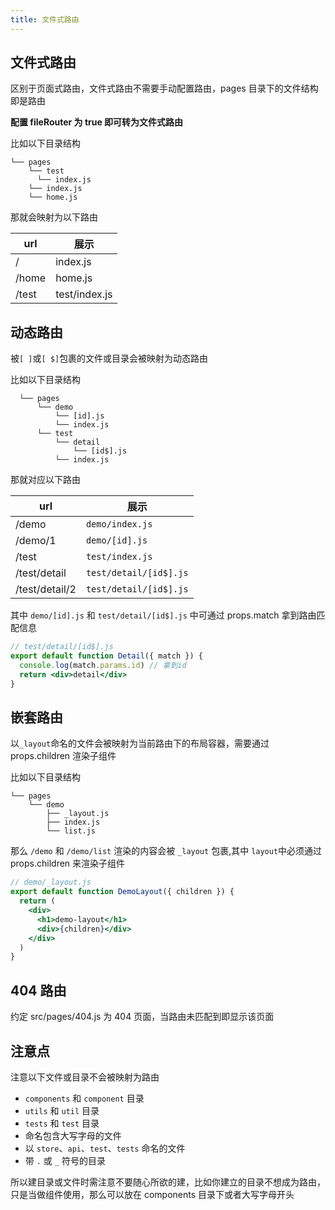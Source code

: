 ```yaml
---
title: 文件式路由
---
```


## 文件式路由

区别于页面式路由，文件式路由不需要手动配置路由，pages 目录下的文件结构即是路由

**配置 fileRouter 为 true 即可转为文件式路由**

比如以下目录结构

```
└── pages
    └── test
      └── index.js
    └── index.js
    └── home.js
```

那就会映射为以下路由

| url   | 展示          |
| ----- | ------------- |
| /     | index.js      |
| /home | home.js       |
| /test | test/index.js |

## 动态路由

被`[ ]`或`[ $]`包裹的文件或目录会被映射为动态路由

比如以下目录结构

```
  └── pages
      └── demo
          └── [id].js
          └── index.js
      └── test
          └── detail
              └── [id$].js
          └── index.js
```

那就对应以下路由

| url            | 展示                   |
| -------------- | ---------------------- |
| /demo          | `demo/index.js `       |
| /demo/1        | `demo/[id].js `        |
| /test          | `test/index.js`        |
| /test/detail   | `test/detail/[id$].js` |
| /test/detail/2 | `test/detail/[id$].js` |

其中 `demo/[id].js` 和 `test/detail/[id$].js` 中可通过 props.match 拿到路由匹配信息

```jsx | pure
// test/detail/[id$].js
export default function Detail({ match }) {
  console.log(match.params.id) // 拿到id
  return <div>detail</div>
}
```

## 嵌套路由

以`_layout`命名的文件会被映射为当前路由下的布局容器，需要通过 props.children 渲染子组件

比如以下目录结构

```
└── pages
    └── demo
        ├── _layout.js
        ├── index.js
        └── list.js
```

那么 `/demo` 和 `/demo/list` 渲染的内容会被 `_layout` 包裹,其中 `layout`中必须通过 props.children 来渲染子组件

```jsx | pure
// demo/_layout.js
export default function DemoLayout({ children }) {
  return (
    <div>
      <h1>demo-layout</h1>
      <div>{children}</div>
    </div>
  )
}
```

## 404 路由

约定 src/pages/404.js 为 404 页面，当路由未匹配到即显示该页面

## 注意点

注意以下文件或目录不会被映射为路由

- `components` 和 `component` 目录
- `utils` 和 `util` 目录
- `tests` 和 `test` 目录
- 命名包含大写字母的文件
- 以 `store`、`api`、`test`、`tests` 命名的文件
- 带 `.` 或 `_` 符号的目录

所以建目录或文件时需注意不要随心所欲的建，比如你建立的目录不想成为路由，只是当做组件使用，那么可以放在 components 目录下或者大写字母开头
